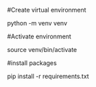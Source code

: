 #Create virtual environment

python -m venv venv

#Activate environment

source venv/bin/activate

#install packages

pip install -r requirements.txt
